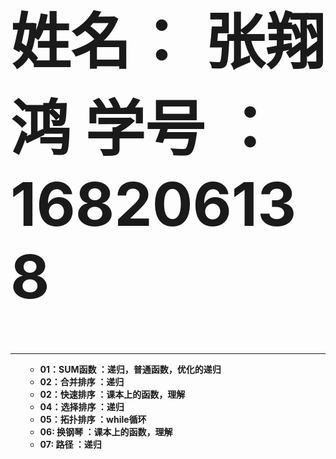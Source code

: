 <hold>
    <font size=12><b><h1>姓名： 张翔鸿     学号 ：168206138 </h1></b></font>
    <hr color = "#8000ff" size = "6" align = "right" noshade>
<ol>
    <UL><b>
        <li>01：SUM函数  ：递归，普通函数，优化的递归<br>
        <li>02：合并排序 ：递归<br>
        <li>02：快速排序 ：课本上的函数，理解<br>
        <li>04：选择排序 ：递归<br>
        <li>05：拓扑排序 ：while循环<br>
        <li>06: 换钢琴   ：课本上的函数，理解<br>
        <li>07: 路径     ：递归<br>
    </UL></b>
</ol><br>
</hold>
